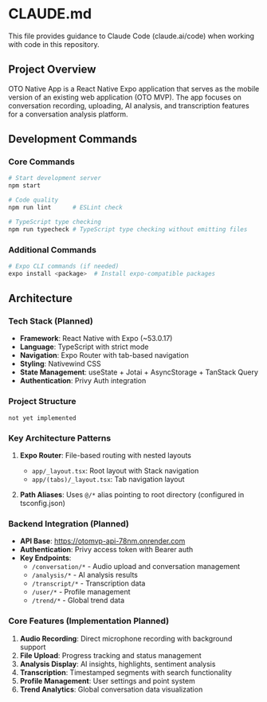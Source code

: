# CLAUDE.md

This file provides guidance to Claude Code (claude.ai/code) when working with code in this repository.

## Project Overview

OTO Native App is a React Native Expo application that serves as the mobile version of an existing web application (OTO MVP). The app focuses on conversation recording, uploading, AI analysis, and transcription features for a conversation analysis platform.

## Development Commands

### Core Commands
```bash
# Start development server
npm start

# Code quality
npm run lint      # ESLint check

# TypeScript type checking
npm run typecheck # TypeScript type checking without emitting files
```

### Additional Commands
```bash
# Expo CLI commands (if needed)
expo install <package>  # Install expo-compatible packages
```

## Architecture

### Tech Stack (Planned)
- **Framework**: React Native with Expo (~53.0.17)
- **Language**: TypeScript with strict mode
- **Navigation**: Expo Router with tab-based navigation
- **Styling**: Nativewind CSS
- **State Management**: useState + Jotai + AsyncStorage + TanStack Query
- **Authentication**: Privy Auth integration 

### Project Structure
```
not yet implemented
```

### Key Architecture Patterns

1. **Expo Router**: File-based routing with nested layouts
   - `app/_layout.tsx`: Root layout with Stack navigation
   - `app/(tabs)/_layout.tsx`: Tab navigation layout

2. **Path Aliases**: Uses `@/*` alias pointing to root directory (configured in tsconfig.json)

### Backend Integration (Planned)
- **API Base**: https://otomvp-api-78nm.onrender.com
- **Authentication**: Privy access token with Bearer auth
- **Key Endpoints**: 
  - `/conversation/*` - Audio upload and conversation management
  - `/analysis/*` - AI analysis results
  - `/transcript/*` - Transcription data
  - `/user/*` - Profile management
  - `/trend/*` - Global trend data

### Core Features (Implementation Planned)
1. **Audio Recording**: Direct microphone recording with background support
2. **File Upload**: Progress tracking and status management
3. **Analysis Display**: AI insights, highlights, sentiment analysis
4. **Transcription**: Timestamped segments with search functionality
5. **Profile Management**: User settings and point system
6. **Trend Analytics**: Global conversation data visualization
